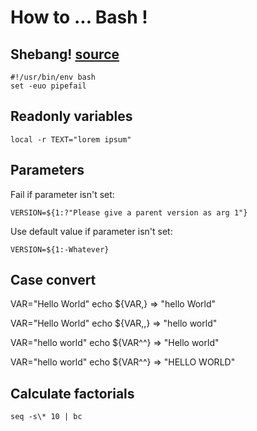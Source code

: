 # How to ... Bash !

## Shebang! [source](https://ashishb.net/all/the-first-two-statements-of-your-bash-script-should-be/)

```
#!/usr/bin/env bash
set -euo pipefail
```

## Readonly variables

```
local -r TEXT="lorem ipsum"
```

## Parameters

Fail if parameter isn't set: 
```
VERSION=${1:?"Please give a parent version as arg 1"}
```

Use default value if parameter isn't set: 
```
VERSION=${1:-Whatever}
```

## Case convert

VAR="Hello World"
echo ${VAR,} 
=> "hello World"

VAR="Hello World"
echo ${VAR,,}
=> "hello world"

VAR="hello world"
echo ${VAR^^}
=> "Hello world"

VAR="hello world"
echo ${VAR^^}
=> "HELLO WORLD"

## Calculate factorials

```
seq -s\* 10 | bc
```
